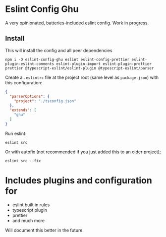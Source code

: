 # Eslint Config Ghu

A very opinionated, batteries-included eslint config. Work in progress.

## Install

This will install the config and all peer dependencies
```shell
npm i -D eslint-config-ghu eslint eslint-config-prettier eslint-plugin-eslint-comments eslint-plugin-import eslint-plugin-prettier prettier @typescript-eslint/eslint-plugin @typescript-eslint/parser
```

Create a `.eslintrc` file at the project root (same level as `package.json`) with this configuration:

```json
{
  "parserOptions": {
    "project": "./tsconfig.json"
  },
  "extends": [
    "ghu"
  ]
}
```

Run eslint:

```shell
eslint src
```

Or with autofix (not recommended if you just added this to an older project);

```shell
eslint src --fix
```

# Includes plugins and configuration for

* eslint built in rules
* typescript plugin
* prettier
* and much more

Will document this better in the future.
